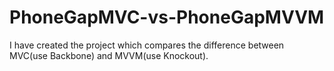 PhoneGapMVC-vs-PhoneGapMVVM
===========================

I have created the project which compares the difference between MVC(use Backbone) and MVVM(use Knockout).
